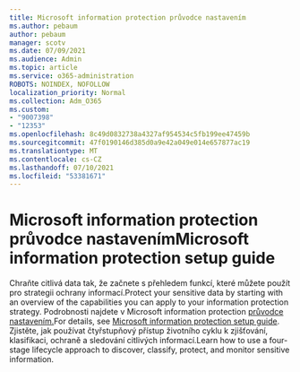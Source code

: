 ```yaml
---
title: Microsoft information protection průvodce nastavením
ms.author: pebaum
author: pebaum
manager: scotv
ms.date: 07/09/2021
ms.audience: Admin
ms.topic: article
ms.service: o365-administration
ROBOTS: NOINDEX, NOFOLLOW
localization_priority: Normal
ms.collection: Adm_O365
ms.custom:
- "9007398"
- "12353"
ms.openlocfilehash: 8c49d0832738a4327af954534c5fb199ee47459b
ms.sourcegitcommit: 47f0190146d385d0a9e42a049e014e657877ac19
ms.translationtype: MT
ms.contentlocale: cs-CZ
ms.lasthandoff: 07/10/2021
ms.locfileid: "53381671"
---
```

# <a name="microsoft-information-protection-setup-guide"></a><span data-ttu-id="196bf-102">Microsoft information protection průvodce nastavením</span><span class="sxs-lookup"><span data-stu-id="196bf-102">Microsoft information protection setup guide</span></span>

<span data-ttu-id="196bf-103">Chraňte citlivá data tak, že začnete s přehledem funkcí, které můžete použít pro strategii ochrany informací.</span><span class="sxs-lookup"><span data-stu-id="196bf-103">Protect your sensitive data by starting with an overview of the capabilities you can apply to your information protection strategy.</span></span> <span data-ttu-id="196bf-104">Podrobnosti najdete v Microsoft information protection [průvodce nastavením.](https://admin.microsoft.com/adminportal/home#/modernonboarding/mipsetupguide)</span><span class="sxs-lookup"><span data-stu-id="196bf-104">For details, see [Microsoft information protection setup guide](https://admin.microsoft.com/adminportal/home#/modernonboarding/mipsetupguide).</span></span> <span data-ttu-id="196bf-105">Zjistěte, jak používat čtyřstupňový přístup životního cyklu k zjišťování, klasifikaci, ochraně a sledování citlivých informací.</span><span class="sxs-lookup"><span data-stu-id="196bf-105">Learn how to use a four-stage lifecycle approach to discover, classify, protect, and monitor sensitive information.</span></span>